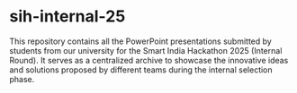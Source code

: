 # sih-internal-25
This repository contains all the PowerPoint presentations submitted by students from our university for the Smart India Hackathon 2025 (Internal Round). It serves as a centralized archive to showcase the innovative ideas and solutions proposed by different teams during the internal selection phase.
